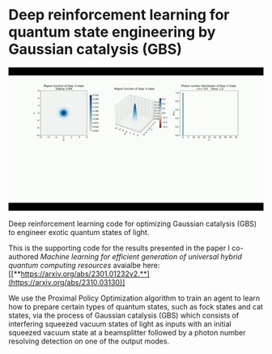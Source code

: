 # Deep reinforcement learning for quantum state engineering by Gaussian catalysis (GBS)

![til](cat.gif)

Deep reinforcement learning code for optimizing Gaussian catalysis (GBS) to engineer exotic quantum states of light.

This is the supporting code for the results presented in the paper I co-authored *Machine learning for efficient generation of universal hybrid quantum computing resources* avaialbe here: [[**https://arxiv.org/abs/2301.01232v2.**](https://arxiv.org/abs/2310.03130)]

We use the Proximal Policy Optimization algorithm to train an agent to learn how to prepare certain types of quantum states, such as fock states and cat states, via the process of Gaussian catalysis (GBS) which consists of interfering squeezed vacuum states of light as inputs with an initial squeezed vacuum state at a beamsplitter followed by a photon number resolving detection on one of the output modes.
